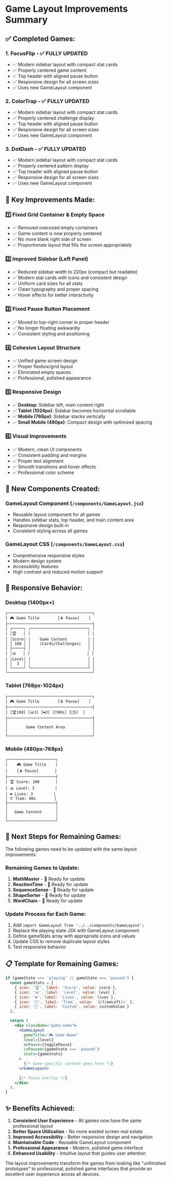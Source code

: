 # Game Layout Improvements Summary

## ✅ **Completed Games:**

### 1. **FocusFlip** - ✅ FULLY UPDATED
- ✅ Modern sidebar layout with compact stat cards
- ✅ Properly centered game content
- ✅ Top header with aligned pause button
- ✅ Responsive design for all screen sizes
- ✅ Uses new GameLayout component

### 2. **ColorTrap** - ✅ FULLY UPDATED  
- ✅ Modern sidebar layout with compact stat cards
- ✅ Properly centered challenge display
- ✅ Top header with aligned pause button
- ✅ Responsive design for all screen sizes
- ✅ Uses new GameLayout component

### 3. **DotDash** - ✅ FULLY UPDATED
- ✅ Modern sidebar layout with compact stat cards
- ✅ Properly centered pattern display
- ✅ Top header with aligned pause button
- ✅ Responsive design for all screen sizes
- ✅ Uses new GameLayout component

## 🔧 **Key Improvements Made:**

### 1️⃣ **Fixed Grid Container & Empty Space**
- ✅ Removed oversized empty containers
- ✅ Game content is now properly centered
- ✅ No more blank right side of screen
- ✅ Proportionate layout that fills the screen appropriately

### 2️⃣ **Improved Sidebar (Left Panel)**
- ✅ Reduced sidebar width to 220px (compact but readable)
- ✅ Modern stat cards with icons and consistent design
- ✅ Uniform card sizes for all stats
- ✅ Clean typography and proper spacing
- ✅ Hover effects for better interactivity

### 3️⃣ **Fixed Pause Button Placement**
- ✅ Moved to top-right corner in proper header
- ✅ No longer floating awkwardly
- ✅ Consistent styling and positioning

### 4️⃣ **Cohesive Layout Structure**
- ✅ Unified game screen design
- ✅ Proper flexbox/grid layout
- ✅ Eliminated empty spaces
- ✅ Professional, polished appearance

### 5️⃣ **Responsive Design**
- ✅ **Desktop**: Sidebar left, main content right
- ✅ **Tablet (1024px)**: Sidebar becomes horizontal scrollable
- ✅ **Mobile (768px)**: Sidebar stacks vertically
- ✅ **Small Mobile (480px)**: Compact design with optimized spacing

### 6️⃣ **Visual Improvements**
- ✅ Modern, clean UI components
- ✅ Consistent padding and margins
- ✅ Proper text alignment
- ✅ Smooth transitions and hover effects
- ✅ Professional color scheme

## 🎯 **New Components Created:**

### **GameLayout Component** (`/components/GameLayout.jsx`)
- Reusable layout component for all games
- Handles sidebar stats, top header, and main content area
- Responsive design built-in
- Consistent styling across all games

### **GameLayout CSS** (`/components/GameLayout.css`)
- Comprehensive responsive styles
- Modern design system
- Accessibility features
- High contrast and reduced motion support

## 📱 **Responsive Behavior:**

### Desktop (1400px+)
```
┌─────────────────────────────────────┐
│ 🎮 Game Title        [⏸️ Pause]    │
├─────────────────────────────────────┤
│ ┌─────┐ ┌─────────────────────────┐ │
│ │🏆   │ │                         │ │
│ │Score│ │    Game Content         │ │
│ │ 100 │ │    (Cards/Challenges)   │ │
│ ├─────┤ │                         │ │
│ │📊   │ │                         │ │
│ │Level│ │                         │ │
│ │  3  │ │                         │ │
│ └─────┘ └─────────────────────────┘ │
└─────────────────────────────────────┘
```

### Tablet (768px-1024px)
```
┌─────────────────────────────────────┐
│ 🎮 Game Title        [⏸️ Pause]    │
├─────────────────────────────────────┤
│ [🏆100] [📊3] [❤️3] [⏰60s] [🎯5]  │
├─────────────────────────────────────┤
│                                     │
│        Game Content Area            │
│                                     │
└─────────────────────────────────────┘
```

### Mobile (480px-768px)
```
┌─────────────────────┐
│    🎮 Game Title    │
│    [⏸️ Pause]       │
├─────────────────────┤
│ 🏆 Score: 100       │
│ 📊 Level: 3         │
│ ❤️ Lives: 3         │
│ ⏰ Time: 60s        │
├─────────────────────┤
│                     │
│   Game Content      │
│                     │
└─────────────────────┘
```

## 🚀 **Next Steps for Remaining Games:**

The following games need to be updated with the same layout improvements:

### **Remaining Games to Update:**
1. **MathMaster** - 🔄 Ready for update
2. **ReactionTime** - 🔄 Ready for update  
3. **SequenceSense** - 🔄 Ready for update
4. **ShapeSorter** - 🔄 Ready for update
5. **WordChain** - 🔄 Ready for update

### **Update Process for Each Game:**
1. Add `import GameLayout from '../../components/GameLayout';`
2. Replace the playing state JSX with GameLayout component
3. Define gameStats array with appropriate icons and values
4. Update CSS to remove duplicate layout styles
5. Test responsive behavior

## 📋 **Template for Remaining Games:**

```jsx
if (gameState === 'playing' || gameState === 'paused') {
  const gameStats = [
    { icon: '🏆', label: 'Score', value: score },
    { icon: '📊', label: 'Level', value: level },
    { icon: '❤️', label: 'Lives', value: lives },
    { icon: '⏰', label: 'Time', value: `${timeLeft}s` },
    { icon: '🎯', label: 'Custom', value: customValue }
  ];

  return (
    <div className="game-name">
      <GameLayout
        gameTitle="🎮 Game Name"
        level={level}
        onPause={togglePause}
        isPaused={gameState === 'paused'}
        stats={gameStats}
      >
        {/* Game-specific content goes here */}
      </GameLayout>
      
      {/* Pause overlay */}
    </div>
  );
}
```

## ✨ **Benefits Achieved:**

1. **Consistent User Experience** - All games now have the same professional layout
2. **Better Space Utilization** - No more wasted screen real estate
3. **Improved Accessibility** - Better responsive design and navigation
4. **Maintainable Code** - Reusable GameLayout component
5. **Professional Appearance** - Modern, polished game interface
6. **Enhanced Usability** - Intuitive layout that guides user attention

The layout improvements transform the games from looking like "unfinished prototypes" to professional, polished game interfaces that provide an excellent user experience across all devices.
